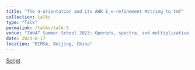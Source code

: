 ```yaml
---
title: "The σ-orientation and its AHR E_∞-refinement Mstring to tmf"
collection: talks
type: "Talk"
permalink: /talks/talk-5
venue: "IWoAT Summer School 2023: Operads, spectra, and multiplicative structures"
date: 2023-8-17
location: "BIMSA, Beijing, China"
---
```


[Script](https://552jc.github.io/ljc552.github.io/files/Orientation.pdf)
